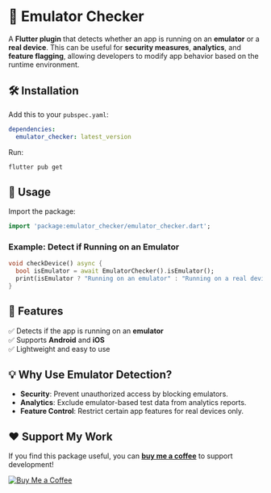 # 📱 Emulator Checker

A **Flutter plugin** that detects whether an app is running on an **emulator** or a **real device**. This can be useful for **security measures**, **analytics**, and **feature flagging**, allowing developers to modify app behavior based on the runtime environment.

## 🛠 Installation

Add this to your `pubspec.yaml`:

```yaml
dependencies:
  emulator_checker: latest_version
```

Run:
```sh
flutter pub get
```

## 🚀 Usage

Import the package:

```dart
import 'package:emulator_checker/emulator_checker.dart';
```

### Example: Detect if Running on an Emulator

```dart
void checkDevice() async {
  bool isEmulator = await EmulatorChecker().isEmulator();
  print(isEmulator ? "Running on an emulator" : "Running on a real device");
}
```

## 📌 Features
✅ Detects if the app is running on an **emulator**  
✅ Supports **Android** and **iOS**  
✅ Lightweight and easy to use

## 💡 Why Use Emulator Detection?
- **Security**: Prevent unauthorized access by blocking emulators.
- **Analytics**: Exclude emulator-based test data from analytics reports.
- **Feature Control**: Restrict certain app features for real devices only.

## ❤️ Support My Work

If you find this package useful, you can **[buy me a coffee](https://buymeacoffee.com/rhylvin)** to support development!

[![Buy Me a Coffee](https://img.shields.io/badge/Buy%20Me%20a%20Coffee-Support-orange?style=flat&logo=buy-me-a-coffee)](https://buymeacoffee.com/rhylvin)  
